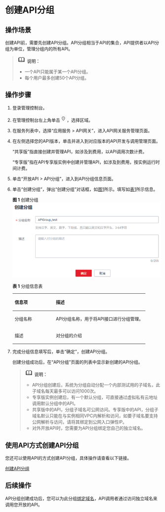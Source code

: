# 创建API分组<a name="apig-zh-ug-180307015"></a>

## 操作场景<a name="apig-zh-ug-180307003_section1731012541118"></a>

创建API前，需要先创建API分组。API分组相当于API的集合，API提供者以API分组为单位，管理分组内的所有API。

>![](public_sys-resources/icon-note.gif) **说明：**   
>-   一个API只能属于某一个API分组。  
>-   每个用户最多创建50个API分组。  

## 操作步骤<a name="apig-zh-ug-180307003_section8731554122615"></a>

1.  登录管理控制台。
2.  在管理控制台左上角单击![](figures/icon-region.png)，选择区域。
3.  在服务列表中，选择“应用服务 \> API网关”，进入API网关服务管理页面。
4.  在左侧选择您的API版本，单击并进入到对应版本的API开发与调用管理页面。

    “共享版”指直接创建并管理API，如涉及到费用，以API调用次数计费。

    “专享版”指在API专享版实例中创建并管理API，如涉及到费用，按实例运行时间计费。

5.  单击“开放API \> API分组”，进入到API分组信息页面。
6.  单击“创建分组”，弹出“创建分组”对话框，如[图1](#apig-zh-ug-180307003_fig149471128308)所示。填写如[表1](#apig-zh-ug-180307003_table195413315428)所示信息。

    **图 1**  创建分组<a name="apig-zh-ug-180307003_fig149471128308"></a>  
    ![](figures/创建分组.png "创建分组")

    **表 1**  分组信息表

    <a name="apig-zh-ug-180307003_table195413315428"></a>
    <table><thead align="left"><tr id="apig-zh-ug-180307003_row45523384220"><th class="cellrowborder" valign="top" width="31.03%" id="mcps1.2.3.1.1"><p id="apig-zh-ug-180307003_p65563314423"><a name="apig-zh-ug-180307003_p65563314423"></a><a name="apig-zh-ug-180307003_p65563314423"></a>信息项</p>
    </th>
    <th class="cellrowborder" valign="top" width="68.97%" id="mcps1.2.3.1.2"><p id="apig-zh-ug-180307003_p356183311427"><a name="apig-zh-ug-180307003_p356183311427"></a><a name="apig-zh-ug-180307003_p356183311427"></a>描述</p>
    </th>
    </tr>
    </thead>
    <tbody><tr id="apig-zh-ug-180307003_row1156183364219"><td class="cellrowborder" valign="top" width="31.03%" headers="mcps1.2.3.1.1 "><p id="apig-zh-ug-180307003_p105616333427"><a name="apig-zh-ug-180307003_p105616333427"></a><a name="apig-zh-ug-180307003_p105616333427"></a>分组名称</p>
    </td>
    <td class="cellrowborder" valign="top" width="68.97%" headers="mcps1.2.3.1.2 "><p id="apig-zh-ug-180307003_p1656123374219"><a name="apig-zh-ug-180307003_p1656123374219"></a><a name="apig-zh-ug-180307003_p1656123374219"></a>API分组名称，用于将API接口进行分组管理。</p>
    </td>
    </tr>
    <tr id="apig-zh-ug-180307003_row14879114316433"><td class="cellrowborder" valign="top" width="31.03%" headers="mcps1.2.3.1.1 "><p id="apig-zh-ug-180307003_p12880154304320"><a name="apig-zh-ug-180307003_p12880154304320"></a><a name="apig-zh-ug-180307003_p12880154304320"></a>描述</p>
    </td>
    <td class="cellrowborder" valign="top" width="68.97%" headers="mcps1.2.3.1.2 "><p id="apig-zh-ug-180307003_p48801043134312"><a name="apig-zh-ug-180307003_p48801043134312"></a><a name="apig-zh-ug-180307003_p48801043134312"></a>对分组的介绍</p>
    </td>
    </tr>
    </tbody>
    </table>

7.  完成分组信息填写后，单击“确定”，创建API分组。

    创建分组成功后，在“API分组”页面的列表中显示新创建的API分组。

    >![](public_sys-resources/icon-note.gif) **说明：**   
    >-   API分组创建后，系统为分组自动分配一个内部测试用的子域名，此子域名每天最多可以访问1000次。  
    >-   专享版实例创建后，有一个默认分组，可直接通过虚拟私有云地址调用默认分组中的API。  
    >-   共享版中的API，分组子域名可公网访问。专享版中的API，分组子域名默认只能在与实例相同VPC内解析和访问，如要子域名要支持公网解析与访问，请将其绑定到公网入口弹性IP。  
    >-   对外开放API时，您需要为API分组绑定您自己的独立域名。  


## 使用API方式创建API分组<a name="apig-zh-ug-180307003_section7546754133419"></a>

您还可以使用API的方式创建API分组，具体操作请查看以下链接。

[创建API分组](https://support.huaweicloud.com/api-apig/apig-zh-api-180713016.html)

## 后续操作<a name="apig-zh-ug-180307003_section12967127112416"></a>

API分组创建成功后，您可以为此分组[绑定域名](绑定域名.md)，API调用者通过访问独立域名来调用您开放的API。

